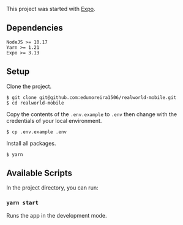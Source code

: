 This project was started with [Expo](https://expo.io/).

## Dependencies

```
NodeJS >= 10.17
Yarn >= 1.21
Expo >= 3.13
```

## Setup

Clone the project.
```console
$ git clone git@github.com:edumoreira1506/realworld-mobile.git
$ cd realworld-mobile
```

Copy the contents of the `.env.example` to `.env` then change with the credentials of your local environment.

```console
$ cp .env.example .env
```

Install all packages.
```console
$ yarn
```

## Available Scripts

In the project directory, you can run:

### `yarn start`

Runs the app in the development mode.
